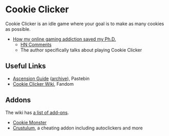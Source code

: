 # Cookie Clicker

Cookie Clicker is an idle game where your goal is to make as many cookies as
possible.

- [How my online gaming addiction saved my Ph.D.](https://advaitsarkar.wordpress.com/2021/12/17/how-my-online-gaming-addiction-saved-my-phd/)
  - [HN Comments](https://news.ycombinator.com/item?id=36417450)
  - The author specifically talks about playing Cookie Clicker

## Useful Links

- [Ascension Guide](https://pastebin.com/PutF8qFd)
  ([archive](https://archive.ph/CA9bm)), Pastebin
- [Cookie Clicker Wiki](https://cookieclicker.fandom.com/wiki/Cookie_Clicker_Wiki),
  Fandom

## Addons

The wiki has [a list of add-ons](https://cookieclicker.fandom.com/wiki/Add-Ons).

- [Cookie Monster](https://github.com/CookieMonsterTeam/CookieMonster)
- [Crustulum](https://github.com/Ancyker/Crustulum), a cheating addon including
  autoclickers and more
